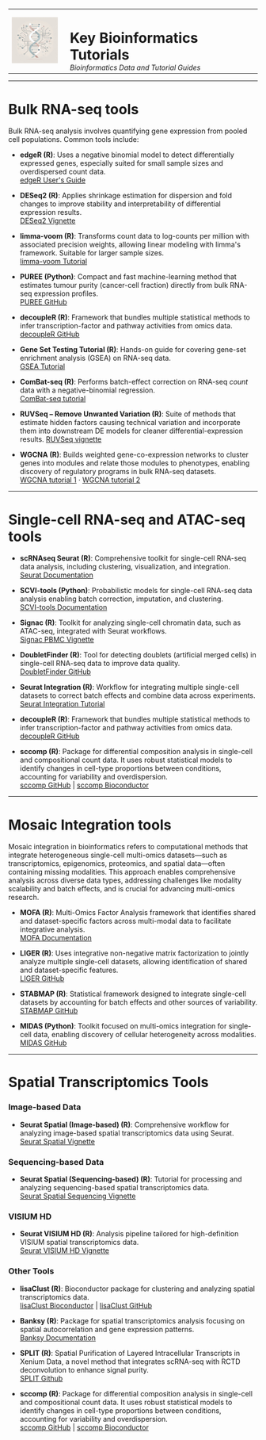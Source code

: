 <table>
  <tr>
    <td style="vertical-align: middle; padding-right: 18px;">
      <img src="Logo.jpeg" alt="Logo" width="100"/>
    </td>
    <td style="vertical-align: middle;">
      <h1 style="margin-bottom: 0;">Key Bioinformatics Tutorials</h1>
      <em>Bioinformatics Data and Tutorial Guides</em>
    </td>
  </tr>
</table>

---
# Bulk RNA-seq tools

Bulk RNA-seq analysis involves quantifying gene expression from pooled cell populations. Common tools include:

- **edgeR (R)**: Uses a negative binomial model to detect differentially expressed genes, especially suited for small sample sizes and overdispersed count data.  
  [edgeR User's Guide](https://bioconductor.org/packages/devel/bioc/vignettes/edgeR/inst/doc/edgeRUsersGuide.pdf)

- **DESeq2 (R)**: Applies shrinkage estimation for dispersion and fold changes to improve stability and interpretability of differential expression results.  
  [DESeq2 Vignette](https://bioconductor.org/packages/devel/bioc/vignettes/DESeq2/inst/doc/DESeq2.html)

- **limma-voom (R)**: Transforms count data to log-counts per million with associated precision weights, allowing linear modeling with limma's framework. Suitable for larger sample sizes.  
  [limma-voom Tutorial](https://ucdavis-bioinformatics-training.github.io/2018-June-RNA-Seq-Workshop/thursday/DE.html)

- **PUREE (Python)**: Compact and fast machine-learning method that estimates tumour purity (cancer-cell fraction) directly from bulk RNA-seq expression profiles.  
  [PUREE GitHub](https://github.com/skandlab/PUREE) 

- **decoupleR (R)**: Framework that bundles multiple statistical methods to infer transcription-factor and pathway activities from omics data.
  [decoupleR GitHub](https://github.com/saezlab/decoupleR) 

- **Gene Set Testing Tutorial (R)**: Hands-on guide for covering gene-set enrichment analysis (GSEA) on RNA-seq data.  
  [GSEA Tutorial](https://bioinformatics-core-shared-training.github.io/RNAseq_September_2019/html/06_Gene_set_testing.html)

- **ComBat-seq (R)**: Performs batch-effect correction on RNA-seq *count* data with a negative-binomial regression.  
  [ComBat-seq tutorial](https://rnabio.org/module-03-expression/0003/06/02/Batch-Correction/)

- **RUVSeq – Remove Unwanted Variation (R)**: Suite of methods that estimate hidden factors causing technical variation and incorporate them into downstream DE models for cleaner differential-expression results. 
  [RUVSeq vignette](https://www.bioconductor.org/packages/release/bioc/vignettes/RUVSeq/inst/doc/RUVSeq.html) 

- **WGCNA (R)**: Builds weighted gene-co-expression networks to cluster genes into modules and relate those modules to phenotypes, enabling discovery of regulatory programs in bulk RNA-seq datasets.  
  [WGCNA tutorial 1](https://bioinformaticsworkbook.org/dataAnalysis/RNA-Seq/RNA-SeqIntro/wgcna.html#gsc.tab=0) · [WGCNA tutorial 2](https://fuzzyatelin.github.io/bioanth-stats/module-F21-Group1/module-F21-Group1.html) 


---

# Single-cell RNA-seq and ATAC-seq tools

- **scRNAseq Seurat (R)**: Comprehensive toolkit for single-cell RNA-seq data analysis, including clustering, visualization, and integration.  
  [Seurat Documentation](https://satijalab.org/seurat/)

- **SCVI-tools (Python)**: Probabilistic models for single-cell RNA-seq data analysis enabling batch correction, imputation, and clustering.  
  [SCVI-tools Documentation](https://docs.scvi-tools.org/en/1.0.0/index.html)

- **Signac (R)**: Toolkit for analyzing single-cell chromatin data, such as ATAC-seq, integrated with Seurat workflows.  
  [Signac PBMC Vignette](https://stuartlab.org/signac/articles/pbmc_vignette.html)
  
- **DoubletFinder (R)**: Tool for detecting doublets (artificial merged cells) in single-cell RNA-seq data to improve data quality.  
  [DoubletFinder GitHub](https://github.com/chris-mcginnis-ucsf/DoubletFinder)

- **Seurat Integration (R)**: Workflow for integrating multiple single-cell datasets to correct batch effects and combine data across experiments.  
  [Seurat Integration Tutorial](https://satijalab.org/seurat/articles/seurat5_integration)

- **decoupleR (R)**: Framework that bundles multiple statistical methods to infer transcription-factor and pathway activities from omics data.
  [decoupleR GitHub](https://github.com/saezlab/decoupleR)

- **sccomp (R)**: Package for differential composition analysis in single-cell and compositional count data. It uses robust statistical models to identify changes in cell-type proportions between conditions, accounting for variability and overdispersion.  
  [sccomp GitHub](https://github.com/jessegmeyer-sc/sccomp) | [sccomp Bioconductor](https://www.bioconductor.org/packages/devel/bioc/vignettes/sccomp/inst/doc/introduction.html)

---
  
# Mosaic Integration tools

Mosaic integration in bioinformatics refers to computational methods that integrate heterogeneous single-cell multi-omics datasets—such as transcriptomics, epigenomics, proteomics, and spatial data—often containing missing modalities. This approach enables comprehensive analysis across diverse data types, addressing challenges like modality scalability and batch effects, and is crucial for advancing multi-omics research.

- **MOFA (R)**: Multi-Omics Factor Analysis framework that identifies shared and dataset-specific factors across multi-modal data to facilitate integrative analysis.  
  [MOFA Documentation](https://biofam.github.io/MOFA2/)

- **LIGER (R)**: Uses integrative non-negative matrix factorization to jointly analyze multiple single-cell datasets, allowing identification of shared and dataset-specific features.  
  [LIGER GitHub](https://github.com/welch-lab/liger)

- **STABMAP (R)**: Statistical framework designed to integrate single-cell datasets by accounting for batch effects and other sources of variability.  
  [STABMAP GitHub](https://github.com/MarioniLab/StabMap)

- **MIDAS (Python)**: Toolkit focused on multi-omics integration for single-cell data, enabling discovery of cellular heterogeneity across modalities.  
  [MIDAS GitHub](https://github.com/labomics/midas)

---
# Spatial Transcriptomics Tools

### Image-based Data
- **Seurat Spatial (Image-based) (R)**: Comprehensive workflow for analyzing image-based spatial transcriptomics data using Seurat.  
  [Seurat Spatial Vignette](https://satijalab.org/seurat/articles/seurat5_spatial_vignette_2)

### Sequencing-based Data
- **Seurat Spatial (Sequencing-based) (R)**: Tutorial for processing and analyzing sequencing-based spatial transcriptomics data.  
  [Seurat Spatial Sequencing Vignette](https://satijalab.org/seurat/articles/spatial_vignette)

### VISIUM HD
- **Seurat VISIUM HD (R)**: Analysis pipeline tailored for high-definition VISIUM spatial transcriptomics data.  
  [Seurat VISIUM HD Vignette](https://satijalab.org/seurat/articles/visiumhd_analysis_vignette)

### Other Tools
- **lisaClust (R)**: Bioconductor package for clustering and analyzing spatial transcriptomics data.  
  [lisaClust Bioconductor](https://www.bioconductor.org/packages/release/bioc/vignettes/lisaClust/inst/doc/lisaClust.html) | [lisaClust GitHub](https://github.com/SydneyBioX/lisaClust)

- **Banksy (R)**: Package for spatial transcriptomics analysis focusing on spatial autocorrelation and gene expression patterns.  
  [Banksy Documentation](https://prabhakarlab.github.io/Banksy/)

- **SPLIT (R)**: Spatial Purification of Layered Intracellular Transcripts in Xenium Data, a novel method that integrates scRNA-seq with RCTD deconvolution to enhance signal purity.  
[SPLIT Github](https://github.com/bdsc-tds/SPLIT?tab=readme-ov-file)

- **sccomp (R)**: Package for differential composition analysis in single-cell and compositional count data. It uses robust statistical models to identify changes in cell-type proportions between conditions, accounting for variability and overdispersion.  
  [sccomp GitHub](https://github.com/jessegmeyer-sc/sccomp) | [sccomp Bioconductor](https://www.bioconductor.org/packages/devel/bioc/vignettes/sccomp/inst/doc/introduction.html)
  
